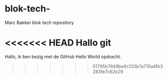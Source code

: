 # blok-tech-
Marc Bakker blok tech repository

<<<<<<< HEAD
Hallo git
=======
Hallo, ik ben bezig met de GitHub Hello World opdracht.


>>>>>>> 01795b7849be9c133b7a715a4fb3283fe7c62e29
